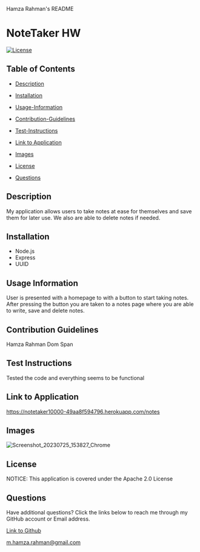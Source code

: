 Hamza Rahman's README

 # NoteTaker HW

[![License](https://img.shields.io/badge/License-Apache_2.0-blue.svg)](https://opensource.org/licenses/Apache-2.0)

## Table of Contents

 * [Description](#description)

 * [Installation](#installation)

 * [Usage-Information](#usage-information)

 * [Contribution-Guidelines](#contribution-guidelines)

 * [Test-Instructions](#test-instructions)

 * [Link to Application](#link)

 * [Images](#Images)

 * [License](#license)

 * [Questions](#questions)

## Description

My application allows users to take notes at ease for themselves and save them for later use. We also are able to delete notes if needed.

## Installation

* Node.js
* Express
* UUID

## Usage Information

User is presented with a homepage to with a button to start taking notes. After pressing the button you are taken to a notes page where you are able to write, save and delete notes.


## Contribution Guidelines

Hamza Rahman
Dom Span

## Test Instructions

Tested the code and everything seems to be functional

## Link to Application
https://notetaker10000-49aa8f594796.herokuapp.com/notes

## Images

![Screenshot_20230725_153827_Chrome](https://github.com/HamzaR19/NotetakerHW/assets/132932060/f52fb79e-de73-4732-b7e5-326e4a4f3208)

## License

NOTICE: This application is covered under the Apache 2.0 License

## Questions

Have additional questions? Click the links below to reach me through my GitHub account or Email address.

[Link to Github](https://github.com/Hamzar19)

<a href="mailto:m.hamza.rahman@gmail.com">m.hamza.rahman@gmail.com</a>

